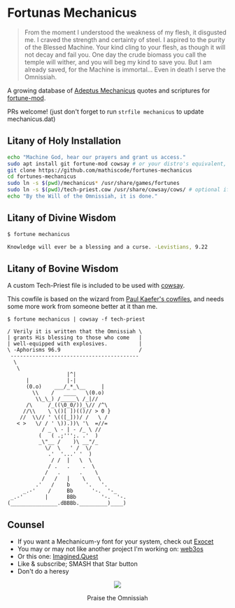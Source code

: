 # Fortunas Mechanicus

<!-- I'm not sure I like the badges anymore
[![forthebadge](https://forthebadge.com/images/badges/built-with-science.svg)](https://forthebadge.com)
[![forthebadge](https://forthebadge.com/images/badges/powered-by-electricity.svg)](https://forthebadge.com)
[![forthebadge](https://forthebadge.com/images/badges/oooo-kill-em.svg)](https://forthebadge.com)
-->

> From the moment I understood the weakness of my flesh, it disgusted me. I craved the strength and certainty of steel. I aspired to the purity of the Blessed Machine. Your kind cling to your flesh, as though it will not decay and fail you. One day the crude biomass you call the temple will wither, and you will beg my kind to save you. But I am already saved, for the Machine is immortal… Even in death I serve the Omnissiah.

A growing database of [Adeptus Mechanicus](https://warhammer40k.fandom.com/wiki/Adeptus_Mechanicus) quotes and scriptures for [fortune-mod](https://github.com/shlomif/fortune-mod).

PRs welcome! (just don't forget to run `strfile mechanicus` to update mechanicus.dat)

## Litany of Holy Installation

```sh
echo "Machine God, hear our prayers and grant us access."
sudo apt install git fortune-mod cowsay # or your distro's equivalent, if not already installed
git clone https://github.com/mathiscode/fortunes-mechanicus
cd fortunes-mechanicus
sudo ln -s $(pwd)/mechanicus* /usr/share/games/fortunes
sudo ln -s $(pwd)/tech-priest.cow /usr/share/cowsay/cows/ # optional if cowsay isn't needed
echo "By the Will of the Omnissiah, it is done."
```

## Litany of Divine Wisdom

```sh
$ fortune mechanicus

Knowledge will ever be a blessing and a curse. -Levistians, 9.22
```

## Litany of Bovine Wisdom

A custom Tech-Priest file is included to be used with [cowsay](https://en.wikipedia.org/wiki/Cowsay).

This cowfile is based on the wizard from [Paul Kaefer's cowfiles](https://github.com/paulkaefer/cowsay-files), and needs some more work from someone better at it than me.

```
$ fortune mechanicus | cowsay -f tech-priest

/ Verily it is written that the Omnissiah \
| grants His blessing to those who come   |
| well-equipped with explosives.          |
\ -Aphorisms 96.9                         /
 -----------------------------------------
  \
   \
                   |^|  
      |            |-|
      (0.o)    ___/_*_\__     |
        \\    /   ____   \(0.o)
         \\_\_) /_____\ /_|//
      /\     /_((\0_0/))_\// /^\
     //\\    \ \()[ ])(()// > 0 }
    //  \\// ' \(([_]))/ /   \ /
   < >   \/ / ' \)).))\ '\  =//=
           / _ \ - | - /_ \ //
          (   ( .;''';. .'  )
          _\"__ /    )\ __"/_
            \/  \   ' /  \/
             .'  '...' '  )
              / /  |   \  \
             / .   .    .  \
            /   .      .    \
           /   /   |    \    \
         .'   /    b     '.   '.
     _.-'    /     Bb      '-.  '-_
 _.-'       |      BBb        '-.  '-.
(_______________.dBBBb._________)____)
```

## Counsel

- If you want a Mechanicum-y font for your system, check out [Exocet](https://en.wikipedia.org/wiki/Exocet_(typeface))
- You may or may not like another project I'm working on: [web3os](https://github.com/web3os-org/kernel#readme)
- Or this one: [Imagined.Quest](https://imagined.quest)
- Like & subscribe; SMASH that Star button
- Don't do a heresy

<p align="center">
  <a href="https://www.mechanicus40k.com/">
    <img src="https://static.wixstatic.com/media/748239_ba839dbb0e8341baa7e9ed5460225997~mv2_d_3840_2160_s_2.png/v1/fit/w_2500,h_1330,al_c/748239_ba839dbb0e8341baa7e9ed5460225997~mv2_d_3840_2160_s_2.png" />
  </a>

  <p align="center">Praise the Omnissiah</p>
</p>
